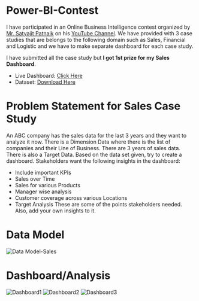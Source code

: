 # Power-BI-Contest
I have participated in an Online Business Intelligence contest organized by [Mr. Satyajit Patnaik](https://www.linkedin.com/in/satyajitpattnaik/) on his [YouTube Channel](https://www.youtube.com/c/SatyajitPattnaik). We have provided with 3 case studies that are belongs to the following domain such as Sales, Financial and Logistic and we have to make separate dashboard for each case study.

I have submitted all the case study but **I got 1st prize for my Sales Dashboard**.
* Live Dashboard: [Click Here](https://sites.google.com/view/rajendra-kumar-oram/projects/sales-marketing/sales-dashboard-v1?authuser=0)
* Dataset: [Download Here](https://drive.google.com/drive/folders/1IuZyEBrR2s64N0mlynwLZKLcWTIKCIvP)

# Problem Statement for Sales Case Study
An ABC company has the sales data for the last 3 years and they want to analyze it now. 
There is a Dimension Data where there is the list of companies and their Line of Business. There are 3 years of sales data. There is also a Target Data. 
Based on the data set given, try to create a dashboard.
Stakeholders want the following insights in the dashboard:
* Include important KPIs
* Sales over Time
* Sales for various Products
* Manager wise analysis
* Customer coverage across various Locations
* Target Analysis
These are some of the points stakeholders needed. Also, add your own insights to it.

# Data Model
![Data Model-Sales](https://user-images.githubusercontent.com/92287466/198572466-ead53727-2e71-48fb-9429-1e845835483a.png)

# Dashboard/Analysis
![Dashboard1](https://user-images.githubusercontent.com/92287466/198572940-bd39996e-476e-4c4b-a45d-518d69a9c635.png)
![Dashboard2](https://user-images.githubusercontent.com/92287466/198572954-4166d293-521a-4775-92c9-2da82d5c0d84.png)
![Dashboard3](https://user-images.githubusercontent.com/92287466/198572961-0036bc1d-3621-4dd1-92cb-3370f02798f7.png)
